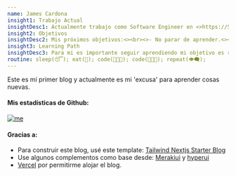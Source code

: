 ```yaml
---
name: James Cardona
insight1: Trabajo Actual
insightDesc1: Actualmente trabajo como Software Engineer en <>https://57blocks.io/.<><br><>Mi rol principal es Lead Flutter developer para <>https://tokenpad.io/<>
insight2: Objetivos
insightDesc2: Mis próximos objetivos:<><br><>- No parar de aprender.<><br><>- Mejorar mi conocimiento de  Web3 y Clojure.<><br><>- Participar en proyectos OpenSource.<><br><>- Crear un curso de Flutter
insight3: Learning Path
insightDesc3: Para mi es importante seguir aprendiendo mi objetivo es registrar todo en <>https://bit.ly/3bhIfuk(Notion.)<><br><>Este learning path lo usaré para crear un curso que pueda cubrir muchas cosas.
routine: sleep(😴); eat(🍜); code(👨🏻‍💻); code(👨🏻‍💻); repeat(👁‍🗨);
---
```


Este es mí primer blog y actualmente es mi 'excusa' para aprender cosas nuevas.

#### Mis estadísticas de Github:

[![me](https://github-readme-stats.vercel.app/api?username=jamescardona11&count_private=true&theme=default&show_icons=true)](https://github.com/jamescardona11)

#### Gracias a:

- Para construir este blog, usé este template: [Tailwind Nextjs Starter Blog](https://github.com/timlrx/tailwind-nextjs-starter-blog)
- Use algunos complementos como base desde: [Merakiui](https://merakiui.com/components/) y [hyperui](https://www.hyperui.dev/)
- [Vercel](vercel.com/) por permitirme alojar el blog.
